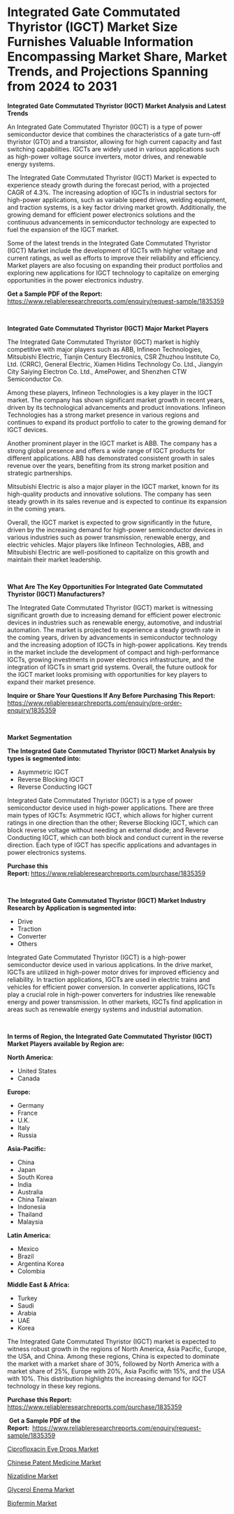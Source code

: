 <p><h1>Integrated Gate Commutated Thyristor (IGCT) Market Size Furnishes Valuable Information Encompassing Market Share, Market Trends, and Projections Spanning from 2024 to 2031</h1></p><p><strong>Integrated Gate Commutated Thyristor (IGCT) Market Analysis and Latest Trends</strong></p>
<p><p>An Integrated Gate Commutated Thyristor (IGCT) is a type of power semiconductor device that combines the characteristics of a gate turn-off thyristor (GTO) and a transistor, allowing for high current capacity and fast switching capabilities. IGCTs are widely used in various applications such as high-power voltage source inverters, motor drives, and renewable energy systems.</p><p>The Integrated Gate Commutated Thyristor (IGCT) Market is expected to experience steady growth during the forecast period, with a projected CAGR of 4.3%. The increasing adoption of IGCTs in industrial sectors for high-power applications, such as variable speed drives, welding equipment, and traction systems, is a key factor driving market growth. Additionally, the growing demand for efficient power electronics solutions and the continuous advancements in semiconductor technology are expected to fuel the expansion of the IGCT market.</p><p>Some of the latest trends in the Integrated Gate Commutated Thyristor (IGCT) Market include the development of IGCTs with higher voltage and current ratings, as well as efforts to improve their reliability and efficiency. Market players are also focusing on expanding their product portfolios and exploring new applications for IGCT technology to capitalize on emerging opportunities in the power electronics industry.</p></p>
<p><strong>Get a Sample PDF of the Report:&nbsp;</strong> <a href="https://www.reliableresearchreports.com/enquiry/request-sample/1835359">https://www.reliableresearchreports.com/enquiry/request-sample/1835359</a></p>
<p>&nbsp;</p>
<p><strong>Integrated Gate Commutated Thyristor (IGCT) Major Market Players</strong></p>
<p><p>The Integrated Gate Commutated Thyristor (IGCT) market is highly competitive with major players such as ABB, Infineon Technologies, Mitsubishi Electric, Tianjin Century Electronics, CSR Zhuzhou Institute Co, Ltd. (CRRC), General Electric, Xiamen Hidins Technology Co. Ltd., Jiangyin City Saiying Electron Co. Ltd., AmePower, and Shenzhen CTW Semiconductor Co.</p><p>Among these players, Infineon Technologies is a key player in the IGCT market. The company has shown significant market growth in recent years, driven by its technological advancements and product innovations. Infineon Technologies has a strong market presence in various regions and continues to expand its product portfolio to cater to the growing demand for IGCT devices.</p><p>Another prominent player in the IGCT market is ABB. The company has a strong global presence and offers a wide range of IGCT products for different applications. ABB has demonstrated consistent growth in sales revenue over the years, benefiting from its strong market position and strategic partnerships.</p><p>Mitsubishi Electric is also a major player in the IGCT market, known for its high-quality products and innovative solutions. The company has seen steady growth in its sales revenue and is expected to continue its expansion in the coming years.</p><p>Overall, the IGCT market is expected to grow significantly in the future, driven by the increasing demand for high-power semiconductor devices in various industries such as power transmission, renewable energy, and electric vehicles. Major players like Infineon Technologies, ABB, and Mitsubishi Electric are well-positioned to capitalize on this growth and maintain their market leadership.</p></p>
<p>&nbsp;</p>
<p><strong>What Are The Key Opportunities For Integrated Gate Commutated Thyristor (IGCT) Manufacturers?</strong></p>
<p><p>The Integrated Gate Commutated Thyristor (IGCT) market is witnessing significant growth due to increasing demand for efficient power electronic devices in industries such as renewable energy, automotive, and industrial automation. The market is projected to experience a steady growth rate in the coming years, driven by advancements in semiconductor technology and the increasing adoption of IGCTs in high-power applications. Key trends in the market include the development of compact and high-performance IGCTs, growing investments in power electronics infrastructure, and the integration of IGCTs in smart grid systems. Overall, the future outlook for the IGCT market looks promising with opportunities for key players to expand their market presence.</p></p>
<p><strong>Inquire or Share Your Questions If Any Before Purchasing This Report:</strong> <a href="https://www.reliableresearchreports.com/enquiry/pre-order-enquiry/1835359">https://www.reliableresearchreports.com/enquiry/pre-order-enquiry/1835359</a></p>
<p>&nbsp;</p>
<p><strong>Market Segmentation</strong></p>
<p><strong>The Integrated Gate Commutated Thyristor (IGCT) Market Analysis by types is segmented into:</strong></p>
<p><ul><li>Asymmetric IGCT</li><li>Reverse Blocking IGCT</li><li>Reverse Conducting IGCT</li></ul></p>
<p><p>Integrated Gate Commutated Thyristor (IGCT) is a type of power semiconductor device used in high-power applications. There are three main types of IGCTs: Asymmetric IGCT, which allows for higher current ratings in one direction than the other; Reverse Blocking IGCT, which can block reverse voltage without needing an external diode; and Reverse Conducting IGCT, which can both block and conduct current in the reverse direction. Each type of IGCT has specific applications and advantages in power electronics systems.</p></p>
<p><strong>Purchase this Report:&nbsp;</strong><a href="https://www.reliableresearchreports.com/purchase/1835359">https://www.reliableresearchreports.com/purchase/1835359</a></p>
<p>&nbsp;</p>
<p><strong>The Integrated Gate Commutated Thyristor (IGCT) Market Industry Research by Application is segmented into:</strong></p>
<p><ul><li>Drive</li><li>Traction</li><li>Converter</li><li>Others</li></ul></p>
<p><p>Integrated Gate Commutated Thyristor (IGCT) is a high-power semiconductor device used in various applications. In the drive market, IGCTs are utilized in high-power motor drives for improved efficiency and reliability. In traction applications, IGCTs are used in electric trains and vehicles for efficient power conversion. In converter applications, IGCTs play a crucial role in high-power converters for industries like renewable energy and power transmission. In other markets, IGCTs find application in areas such as renewable energy systems and industrial automation.</p></p>
<p>&nbsp;</p>
<p><strong>In terms of Region, the Integrated Gate Commutated Thyristor (IGCT) Market Players available by Region are:</strong></p>
<p>
    <p> <strong> North America: </strong>
        <ul>
            <li>United States</li>
            <li>Canada</li>
        </ul>
        </p> 
    <p> <strong> Europe: </strong>
        <ul>
            <li>Germany</li>
            <li>France</li>
            <li>U.K.</li>
            <li>Italy</li>
            <li>Russia</li>
        </ul>
        </p> 
    <p> <strong> Asia-Pacific: </strong>
        <ul>
            <li>China</li>
            <li>Japan</li>
            <li>South Korea</li>
            <li>India</li>
            <li>Australia</li>
            <li>China Taiwan</li>
            <li>Indonesia</li>
            <li>Thailand</li>
            <li>Malaysia</li>
        </ul>
        </p> 
    <p> <strong> Latin America: </strong>
        <ul>
            <li>Mexico</li>
            <li>Brazil</li>
            <li>Argentina Korea</li>
            <li>Colombia</li>
        </ul>
        </p> 
    <p> <strong> Middle East & Africa: </strong>
        <ul>
            <li>Turkey</li>
            <li>Saudi</li>
            <li>Arabia</li>
            <li>UAE</li>
            <li>Korea</li>
        </ul>
    </p>
    </p>
<p><p>The Integrated Gate Commutated Thyristor (IGCT) market is expected to witness robust growth in the regions of North America, Asia Pacific, Europe, the USA, and China. Among these regions, China is expected to dominate the market with a market share of 30%, followed by North America with a market share of 25%, Europe with 20%, Asia Pacific with 15%, and the USA with 10%. This distribution highlights the increasing demand for IGCT technology in these key regions.</p></p>
<p><strong>Purchase this Report: </strong><a href="https://www.reliableresearchreports.com/purchase/1835359">https://www.reliableresearchreports.com/purchase/1835359</a></p>
<p>&nbsp;<strong>Get a Sample PDF of the Report:&nbsp;&nbsp;</strong><a href="https://www.reliableresearchreports.com/enquiry/request-sample/1835359">https://www.reliableresearchreports.com/enquiry/request-sample/1835359</a></p>
<p><strong></strong></p>
<p><p><a href="https://medium.com/@johnsonlowe1974/ciprofloxacin-eye-drops-market-insight-market-trends-growth-forecasted-from-2024-to-2031-da7d5a60f3ac">Ciprofloxacin Eye Drops Market</a></p><p><a href="https://medium.com/@johnsonlowe1974/chinese-patent-medicine-market-the-key-to-successful-business-strategy-forecast-till-2031-02ec817a2028">Chinese Patent Medicine Market</a></p><p><a href="https://medium.com/@joerobertson75f/nizatidine-market-the-key-to-successful-business-strategy-forecast-till-2031-35e8e9836c16">Nizatidine Market</a></p><p><a href="https://medium.com/@johnsonlowe1974/glycerol-enema-market-trends-and-market-analysis-forecasted-for-period-2024-2031-d49353d8105c">Glycerol Enema Market</a></p><p><a href="https://medium.com/@joerobertson75f/biofermin-market-trends-and-market-analysis-forecasted-for-period-2024-2031-79722a11c609">Biofermin Market</a></p></p>